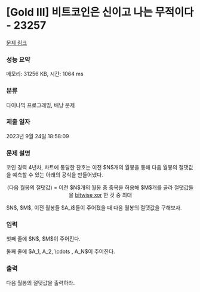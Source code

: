 # [Gold III] 비트코인은 신이고 나는 무적이다 - 23257 

[문제 링크](https://www.acmicpc.net/problem/23257) 

### 성능 요약

메모리: 31256 KB, 시간: 1064 ms

### 분류

다이나믹 프로그래밍, 배낭 문제

### 제출 일자

2023년 9월 24일 18:58:09

### 문제 설명

<p>코인 경력 4년차, 차트에 통달한 찬호는 이전 $N$개의 월봉을 통해 다음 월봉의 절댓값을 예측할 수 있는 아래의 공식을 만들어냈다.</p>

<p style="text-align: center;">(다음 월봉의 절댓값) = 이전 $N$개의 월봉 중 중복을 허용해 $M$개를 골라 절댓값들을 <a href="https://ko.wikipedia.org/wiki/%EB%B9%84%ED%8A%B8_%EC%97%B0%EC%82%B0">bitwise xor</a> 한 것 중 최대</p>

<p>$N$, $M$, 이전 월봉들 $A_i$들이 주어졌을 때 다음 월봉의 절댓값을 구해보자.</p>

### 입력 

 <p>첫째 줄에 $N$, $M$이 주어진다.</p>

<p>둘째 줄에 $A_1, A_2, \cdots , A_N$이 주어진다.</p>

### 출력 

 <p>다음 월봉의 절댓값을 출력하라.</p>

